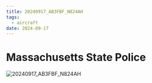 ```yaml
---
title: 20240917_AB3FBF_N824AH
tags:
  - aircraft
date: 2024-09-17
---
```


# Massachusetts State Police

![20240917_AB3FBF_N824AH](/aircraft/20240917_AB3FBF_N824AH.jpg)